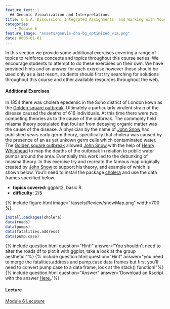 ```yaml
---
feature_text: |
  ## Genomic Visualization and Interpretations
title: Q & A, Discussion, Integrated Assignments, and Working with Your Own Data
categories:
    - Module 6
feature_image: "assets/genvis-dna-bg_optimized_v1a.png"
date: 0006-01-01
---
```


In this section we provide some additional exercises covering a range of topics to reinforce concepts and topics throughout this course series. We encourage students to attempt to do these exercises on their own. We have provided hints and an answer for each exercise however these should be used only as a last resort, students should first try searching for solutions throughout this course and other available resources throughout the web.

#### Additional Exercises
In 1854 there was cholera epedemic in the Soho district of London kown as the [Golden square outbreak](https://en.wikipedia.org/wiki/1854_Broad_Street_cholera_outbreak). Ultimately a particularly virulent strain of the disease caused the deaths of 616 individuals. At this time there were two competing theories as to the cause of the outbreak. The commonly held miasma theory postulated that foul air from decaying organic matter was the cause of the disease. A physician by the name of [John Snow](https://en.wikipedia.org/wiki/John_Snow) had published years early germ theory, specifically that cholera was caused by the presence of an as yet unkown germ cells which contaminated water. The [Golden square outbreak](https://en.wikipedia.org/wiki/1854_Broad_Street_cholera_outbreak) allowed [John Snow](https://en.wikipedia.org/wiki/John_Snow) with the help of [Henry Whitehead](https://en.wikipedia.org/wiki/Henry_Whitehead_(priest)) to map the deaths of the outbreak in relation to public water pumps around the area. Eventually this work led to the debunking of miasma theory. In this exercise try and recreate the famous map originally created by [John Snow](https://en.wikipedia.org/wiki/John_Snow) to support his theory, and example of which is shown below. You'll need to install the package [cholera](https://cran.r-project.org/web/packages/cholera/index.html) and use the data frames specified below.

* **topics covered:** ggplot2, basic R
* **difficulty:** 2/5

{% include figure.html image="/assets/Review/snowMap.png" width=700 %}

```R
install.packages(cholera)
data(roads)
data(pumps)
data(fatalities.address)
data(pump.case)
```

{% include question.html question="Hint!" answer="You shouldn\'t need to alter the roads df to plot it with ggplot, take a look at the group aesthetic!"%}
{% include question.html question="Hint" answer="you need to merge the fatalities.address and pump.case data frames but first you\'ll need to convert pump.case to a data frame, look at the stack() function!"%}
{% include question.html question="Answer" answer='Download an Rscript with the answer <a href="http://genomedata.org/gen-viz-workshop/additional_exercises/snowMapAnswer.R">Here.</a>.'%}

#### Lecture
[Module 6 Lecuture](http://genviz.org/lectures/GenViz_Module6_Lecture.pptx)
